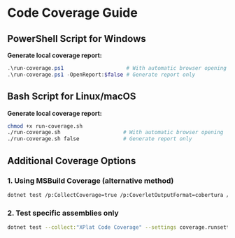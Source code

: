 # Code Coverage Guide

## PowerShell Script for Windows

**Generate local coverage report:**

```powershell
.\run-coverage.ps1                    # With automatic browser opening
.\run-coverage.ps1 -OpenReport:$false # Generate report only
```

## Bash Script for Linux/macOS

**Generate local coverage report:**

```bash
chmod +x run-coverage.sh
./run-coverage.sh                    # With automatic browser opening
./run-coverage.sh false              # Generate report only
```

## Additional Coverage Options

### 1. Using MSBuild Coverage (alternative method)

```bash
dotnet test /p:CollectCoverage=true /p:CoverletOutputFormat=cobertura /p:CoverletOutput=TestResults/coverage.cobertura.xml
```

### 2. Test specific assemblies only

```bash
dotnet test --collect:"XPlat Code Coverage" --settings coverage.runsettings
```
